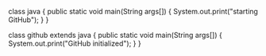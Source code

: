 class java
{
 public static void main(String args[])
 {
  System.out.print("starting GitHub");
 }
}

 class github extends java
 {
  public static void main(String args[])
 {
  System.out.print("GitHub initialized");
 }
}

